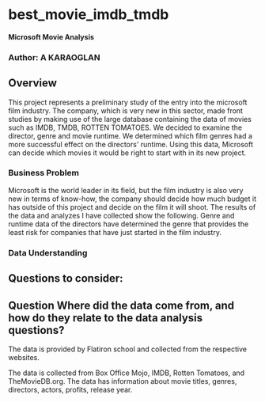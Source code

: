 # best_movie_imdb_tmdb
#### Microsoft Movie Analysis
### Author: A KARAOGLAN
## Overview
This project represents a preliminary study of the entry into the microsoft film industry. The company, which is very new in this sector, made front studies by making use of the large database containing the data of movies such as IMDB, TMDB, ROTTEN TOMATOES. We decided to examine the director, genre and movie runtime. We determined which film genres had a more successful effect on the directors' runtime. Using this data, Microsoft can decide which movies it would be right to start with in its new project.

### Business Problem
Microsoft is the world leader in its field, but the film industry is also very new in terms of know-how, the company should decide how much budget it has outside of this project and decide on the film it will shoot. The results of the data and analyzes I have collected show the following. Genre and runtime data of the directors have determined the genre that provides the least risk for companies that have just started in the film industry.

### Data Understanding
## Questions to consider:

## Question Where did the data come from, and how do they relate to the data analysis questions?
The data is provided by Flatiron school and collected from the respective websites.

The data is collected from Box Office Mojo, IMDB, Rotten Tomatoes, and TheMovieDB.org. The data has information about movie titles, genres, directors, actors, profits, release year.

